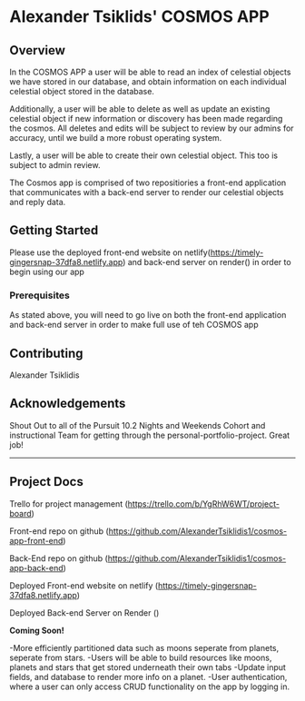 # Alexander Tsiklids' COSMOS APP

## Overview

In the COSMOS APP a user will be able to read an index of celestial objects we have stored in our database, and obtain information on each individual celestial object stored in the database.

Additionally, a user will be able to delete as well as update an existing celestial object if new information or discovery has been made regarding the cosmos. All deletes and edits will be subject to review by our admins for accuracy, until we build a more robust operating system.

Lastly, a user will be able to create their own celestial object. This too is subject to admin review.

The Cosmos app is comprised of two repositiories a front-end application that communicates with a back-end server to render our celestial objects  and reply data.


## Getting Started

Please use the deployed front-end website on netlify(https://timely-gingersnap-37dfa8.netlify.app) and back-end server on render() in order to begin using our app

### Prerequisites

As stated above, you will need to go live on both the front-end application and back-end server in order to make full use of teh COSMOS app

## Contributing

Alexander Tsiklidis

## Acknowledgements

Shout Out to all of the Pursuit 10.2 Nights and Weekends Cohort and instructional Team for getting through the personal-portfolio-project. Great job!

---

## Project Docs

Trello for project management (https://trello.com/b/YgRhW6WT/project-board)

Front-end repo on github (https://github.com/AlexanderTsiklidis1/cosmos-app-front-end)

Back-End repo on github (https://github.com/AlexanderTsiklidis1/cosmos-app-back-end)

Deployed Front-end website on netlify (https://timely-gingersnap-37dfa8.netlify.app)

Deployed Back-end Server on Render ()

**Coming Soon!**

-More efficiently partitioned data such as moons seperate from planets, seperate from stars.
-Users will be able to build resources like moons, planets and stars that get stored underneath their own tabs
-Update input fields, and database to render more info on a planet.
-User authentication, where a user can only access CRUD functionality on the app by logging in.

